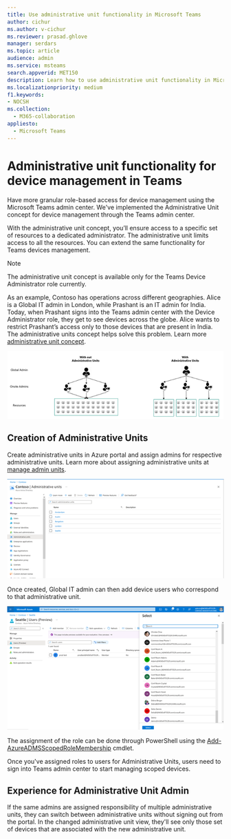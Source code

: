 ```yaml
---
title: Use administrative unit functionality in Microsoft Teams
author: cichur
ms.author: v-cichur
ms.reviewer: prasad.ghlove
manager: serdars
ms.topic: article
audience: admin
ms.service: msteams
search.appverid: MET150
description: Learn how to use administrative unit functionality in Microsoft Teams
ms.localizationpriority: medium
f1.keywords:
- NOCSH
ms.collection: 
  - M365-collaboration
appliesto: 
  - Microsoft Teams
---
```


# Administrative unit functionality for device management in Teams

Have more granular role-based access for device management using the Microsoft Teams admin center. We've implemented the Administrative Unit concept for device management through the Teams admin center.

With the administrative unit concept, you’ll ensure access to a specific set of resources to a dedicated administrator. The administrative unit limits access to all the resources. You can extend the same functionality for Teams devices management.

> [!NOTE]
> The administrative unit concept is available only for the Teams Device Administrator role currently.

As an example, Contoso has operations across different geographies. Alice is a Global IT admin in London, while Prashant is an IT admin for India. Today, when Prashant signs into the Teams admin center with the Device Administrator role, they get to see devices across the globe. Alice wants to restrict Prashant’s access only to those devices that are present in India. The administrative units concept helps solve this problem. Learn more [administrative unit concept](/azure/active-directory/roles/administrative-units).

![a diagram that shows scenarios.](media/au-diagram.png)

## Creation of Administrative Units

Create administrative units in Azure portal and assign admins for respective administrative units. Learn more about assigning administrative units at [manage admin units](/azure/active-directory/roles/admin-units-manage).

![an example company administrative units.](media/au-example.png)

Once created, Global IT admin can then add device users who correspond to that administrative unit.

![an example company with users preview.](media/au-example2.png)

The assignment of the role can be done through PowerShell using the [Add-AzureADMSScopedRoleMembership](/powershell/module/azuread/add-azureadmsscopedrolemembership?view=azureadps-2.0) cmdlet.

Once you've assigned roles to users for Administrative Units, users need to sign into Teams admin center to start managing scoped devices.

## Experience for Administrative Unit Admin

If the same admins are assigned responsibility of multiple administrative units, they can switch between administrative units without signing out from the portal. In the changed administrative unit view, they'll see only those set of devices that are associated with the new administrative unit.
